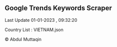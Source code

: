 

## Google Trends Keywords Scraper 
 
Last Update 01-01-2023 , 09:32:20

Country List :
VIETNAM.json



© Abdul Muttaqin 
